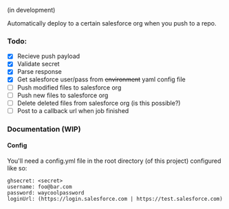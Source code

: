 (in development)

Automatically deploy to a certain salesforce org when you push to a repo.

### Todo:
- [x] Recieve push payload
- [x] Validate secret
- [x] Parse response
- [x] Get salesforce user/pass from ~~environment~~ yaml config file
- [ ] Push modified files to salesforce org
- [ ] Push new files to salesforce org
- [ ] Delete deleted files from salesforce org (is this possible?)
- [ ] Post to a callback url when job finished

### Documentation (WIP)

#### Config

You'll need a config.yml file in the root directory (of this project) configured like so:

```
ghsecret: <secret>
username: foo@bar.com
password: waycoolpassword
loginUrl: (https://login.salesforce.com | https://test.salesforce.com) 
```